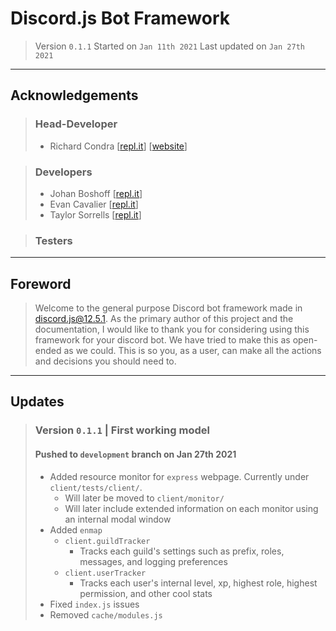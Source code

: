 # Discord.js Bot Framework
> Version `0.1.1`
> Started on `Jan 11th 2021`
> Last updated on `Jan 27th 2021`

---
## Acknowledgements

> ### Head-Developer
> - Richard Condra \[[repl.it](https://repl.it/@aRandomSomeone)\] \[[website](https://arandomsomeone.repl.co)\]



> ### Developers
> - Johan Boshoff \[[repl.it](https://repl.it/@Gnomebyte)\]
> - Evan Cavalier \[[repl.it](https://repl.it/@EvanCavalier)\]
> - Taylor Sorrells \[[repl.it](https://repl.it/@TaylorSorrells)\]



> ### Testers

---

## Foreword
> Welcome to the general purpose Discord bot framework made in [discord.js@12.5.1](https://discord.js.org/#/docs/main/12.5.1/general/welcome). As the primary author of this project and the documentation, I would like to thank you for considering using this framework for your discord bot. We have tried to make this as open-ended as we could. This is so you, as a user, can make all the actions and decisions you should need to.

---

## Updates
> ### Version `0.1.1` | First working model 
> #### Pushed to `development` branch on Jan 27th 2021
> - Added resource monitor for `express` webpage. Currently under `client/tests/client/`.
>   - Will later be moved to `client/monitor/`
>   - Will later include extended information on each monitor using an internal modal window
> - Added `enmap`
>   - `client.guildTracker`
>     - Tracks each guild's settings such as prefix, roles, messages, and logging preferences
>   - `client.userTracker`
>     - Tracks each user's internal level, xp, highest role, highest permission, and other cool stats
> - Fixed `index.js` issues
> - Removed `cache/modules.js`